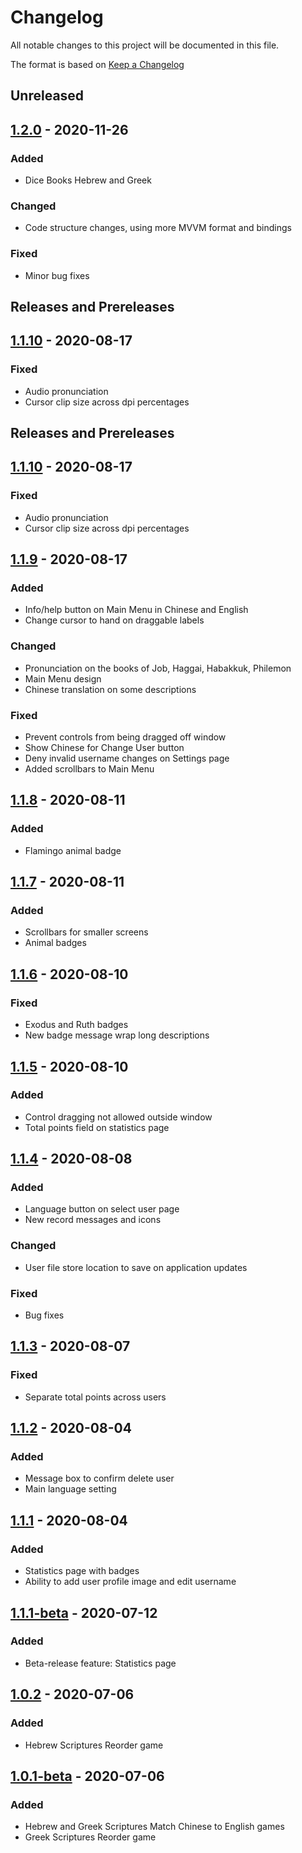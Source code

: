 # Changelog

All notable changes to this project will be documented in this file.

The format is based on [Keep a Changelog](https://keepachangelog.com/en/1.0.0/)

## Unreleased
## [1.2.0](https://github.com/kezizhou/bibleBooksChineseGame/releases/tag/v1.2.0) - 2020-11-26
### Added
- Dice Books Hebrew and Greek
### Changed
- Code structure changes, using more MVVM format and bindings
### Fixed
- Minor bug fixes

## Releases and Prereleases

## [1.1.10](https://github.com/kezizhou/bibleBooksChineseGame/releases/tag/v1.1.10) - 2020-08-17
### Fixed
- Audio pronunciation
- Cursor clip size across dpi percentages

## Releases and Prereleases

## [1.1.10](https://github.com/kezizhou/bibleBooksChineseGame/releases/tag/v1.1.10) - 2020-08-17
### Fixed
- Audio pronunciation
- Cursor clip size across dpi percentages

## [1.1.9](https://github.com/kezizhou/bibleBooksChineseGame/releases/tag/v1.1.9) - 2020-08-17
### Added
- Info/help button on Main Menu in Chinese and English
- Change cursor to hand on draggable labels
### Changed
- Pronunciation on the books of Job, Haggai, Habakkuk, Philemon
- Main Menu design
- Chinese translation on some descriptions
### Fixed
- Prevent controls from being dragged off window
- Show Chinese for Change User button
- Deny invalid username changes on Settings page
- Added scrollbars to Main Menu

## [1.1.8](https://github.com/kezizhou/bibleBooksChineseGame/releases/tag/v1.1.8) - 2020-08-11
### Added
- Flamingo animal badge

## [1.1.7](https://github.com/kezizhou/bibleBooksChineseGame/releases/tag/v1.1.7) - 2020-08-11
### Added
- Scrollbars for smaller screens
- Animal badges

## [1.1.6](https://github.com/kezizhou/bibleBooksChineseGame/releases/tag/v1.1.6) - 2020-08-10
### Fixed
- Exodus and Ruth badges
- New badge message wrap long descriptions

## [1.1.5](https://github.com/kezizhou/bibleBooksChineseGame/releases/tag/v1.1.5) - 2020-08-10
### Added
- Control dragging not allowed outside window
- Total points field on statistics page

## [1.1.4](https://github.com/kezizhou/bibleBooksChineseGame/releases/tag/v1.1.4) - 2020-08-08
### Added
- Language button on select user page
- New record messages and icons
### Changed
- User file store location to save on application updates
### Fixed
- Bug fixes

## [1.1.3](https://github.com/kezizhou/bibleBooksChineseGame/releases/tag/v1.1.3) - 2020-08-07
### Fixed
- Separate total points across users

## [1.1.2](https://github.com/kezizhou/bibleBooksChineseGame/releases/tag/v1.1.2) - 2020-08-04
### Added
- Message box to confirm delete user
- Main language setting

## [1.1.1](https://github.com/kezizhou/bibleBooksChineseGame/releases/tag/v1.1.1) - 2020-08-04
### Added
- Statistics page with badges
- Ability to add user profile image and edit username

## [1.1.1-beta](https://github.com/kezizhou/bibleBooksChineseGame/releases/tag/v1.1.1-beta) - 2020-07-12
### Added
- Beta-release feature: Statistics page

## [1.0.2](https://github.com/kezizhou/bibleBooksChineseGame/releases/tag/v1.0.2) - 2020-07-06
### Added
- Hebrew Scriptures Reorder game

## [1.0.1-beta](https://github.com/kezizhou/bibleBooksChineseGame/releases/tag/v1.0.1-beta) - 2020-07-06
### Added
- Hebrew and Greek Scriptures Match Chinese to English games
- Greek Scriptures Reorder game

